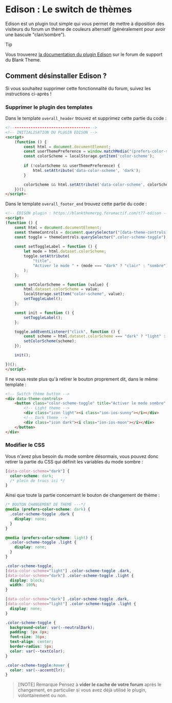 # Edison : Le switch de thèmes

Edison est un plugin tout simple qui vous permet de mettre à diposition des visiteurs du forum un thème de couleurs alternatif (généralement pour avoir une bascule "clair/sombre").

> [!TIP] 
> Vous trouverez [la documentation du plugin Edison](https://blankthemerpg.forumactif.com/t77-edison) sur le forum de support du Blank Theme.

## Comment désinstaller Edison ?

Si vous souhaitez supprimer cette fonctionnalité du forum, suivez les instructions ci-après !

### Supprimer le plugin des templates

Dans le template `overall_header` trouvez et supprimez cette partie du code :
```html
<!------------------------------------->
<!-- INITIALISATION DU PLUGIN EDISON -->    
<script>
    (function () {
        const html = document.documentElement;
        const userThemePreference = window.matchMedia("(prefers-color-scheme: dark)").matches;
        const colorScheme = localStorage.getItem('color-scheme');
    
        if (!colorScheme && userThemePreference) {
            html.setAttribute('data-color-scheme', 'dark');
        }

        colorScheme && html.setAttribute('data-color-scheme', colorScheme);
    })();
</script>
```

Dans le template `overall_footer_end` trouvez cette partie du code :
```html
<!-- EDISON plugin : https://blankthemerpg.forumactif.com/t77-edison -->
<script>
(function () {
    const html = document.documentElement;
    const themeControls = document.querySelector("[data-theme-controls]");
    const toggle = themeControls.querySelector(".color-scheme-toggle");
    
    const setToggleLabel = function () {
    	let mode = html.dataset.colorScheme;
        toggle.setAttribute(
            "title",
            "Activer le mode " + (mode === "dark" ? "clair" : "sombre")
        );
    };

    const setColorScheme = function (value) {
        html.dataset.colorScheme = value;
        localStorage.setItem("color-scheme", value);
        setToggleLabel();
    };

    const init = function () {
        setToggleLabel();
    };

    toggle.addEventListener("click", function () {
        const scheme = html.dataset.colorScheme === "dark" ? "light" : "dark";
        setColorScheme(scheme);
    });

    init();

})();
</script>
```

Il ne vous reste plus qu'à retirer le bouton proprement dit, dans le même template :

```html
<!-- Switch thème button -->
<div data-theme-controls>
    <button class="color-scheme-toggle" title="Activer le mode sombre" aria-describedby="theme-controls-focus-text">
        <!-- Light theme -->
        <div class="icon light"><i class="ion-ios-sunny"></i></div>
        <!-- Dark theme -->
        <div class="icon dark"><i class="ion-ios-moon"></i></div>
    </button>
</div>
```

### Modifier le CSS

Vous n'avez plus besoin du mode sombre désormais, vous pouvez donc retirer la partie du CSS qui définit les variables du mode sombre :
```css
[data-color-scheme="dark"] {
  color-scheme: dark;
  /* plein de trucs ici */
}
```
Ainsi que toute la partie concernant le bouton de changement de thème :
```css
/* BOUTON CHANGEMENT DE THEME ---*/
@media (prefers-color-scheme: dark) {
  .color-scheme-toggle .dark {
    display: none;
  }
}

@media (prefers-color-scheme: light) {
  .color-scheme-toggle .light {
    display: none;
  }
}

.color-scheme-toggle,
[data-color-scheme="light"] .color-scheme-toggle .dark,
[data-color-scheme="dark"] .color-scheme-toggle .light {
  display: block;
  width: 100%;
}

[data-color-scheme="dark"] .color-scheme-toggle .dark,
[data-color-scheme="light"] .color-scheme-toggle .light {
  display: none;
}

.color-scheme-toggle {
  background-color: var(--neutralDark);
  padding: 5px 8px;
  font-size: 36px;
  text-align: center;
  border-radius: 5px;
  color: var(--textColor);
}

.color-scheme-toggle:hover {
  color: var(--accentClr);
}
```

> [!NOTE] Remarque
> Pensez à **vider le cache de votre forum** après le changement, en particulier si vous avez déjà utilisé le plugin, volontairement ou non.